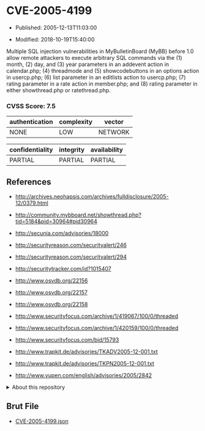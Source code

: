 # CVE-2005-4199

- Published: 2005-12-13T11:03:00

- Modified: 2018-10-19T15:40:00

Multiple SQL injection vulnerabilities in MyBulletinBoard (MyBB) before 1.0 allow remote attackers to execute arbitrary SQL commands via the (1) month, (2) day, and (3) year parameters in an addevent action in calendar.php; (4) threadmode and (5) showcodebuttons in an options action in usercp.php; (6) list parameter in an editlists action to usercp.php; (7) rating parameter in a rate action in member.php; and (8) rating parameter in either showthread.php or ratethread.php.

### CVSS Score: **7.5**

| authentication | complexity | vector |
| --- | --- | --- |
| NONE | LOW | NETWORK |

| confidentiality | integrity | availability |
| --- | --- | --- |
| PARTIAL | PARTIAL | PARTIAL |

## References

* http://archives.neohapsis.com/archives/fulldisclosure/2005-12/0379.html

* http://community.mybboard.net/showthread.php?tid=5184&pid=30964#pid30964

* http://secunia.com/advisories/18000

* http://securityreason.com/securityalert/246

* http://securityreason.com/securityalert/294

* http://securitytracker.com/id?1015407

* http://www.osvdb.org/22156

* http://www.osvdb.org/22157

* http://www.osvdb.org/22158

* http://www.securityfocus.com/archive/1/419067/100/0/threaded

* http://www.securityfocus.com/archive/1/420159/100/0/threaded

* http://www.securityfocus.com/bid/15793

* http://www.trapkit.de/advisories/TKADV2005-12-001.txt

* http://www.trapkit.de/advisories/TKPN2005-12-001.txt

* http://www.vupen.com/english/advisories/2005/2842

<details>
<summary>About this repository</summary> 

  This repository is part of the project [Live Hack CVE](https://github.com/Live-Hack-CVE). Main website can be found [www.live-hack.org](https://www.live-hack.org) 
  
  Made by [Sn0wAlice](https://github.com/Sn0wAlice) for the people that care about security and need to have a feed of the latest CVEs. Hope you enjoy it, don't forget to star the repo and follow me on [Twitter](https://twitter.com/Sn0wAlice) and [Github](https://github.com/Sn0wAlice). And that is my [personnal website](https://www.alice-snow.me/)

  - [Home Page](https://github.com/Live-Hack-CVE)
  - [Framework](https://github.com/Live-Hack-CVE/cve-framework)
  - [CVE database](https://github.com/Live-Hack-CVE/full_database)
  - [Changelog](https://github.com/Live-Hack-CVE/Changelog)
</details>

## Brut File

* [CVE-2005-4199.json](https://raw.githubusercontent.com/Live-Hack-CVE/full_database/main/cves/2005/CVE-2005-4199.json)

